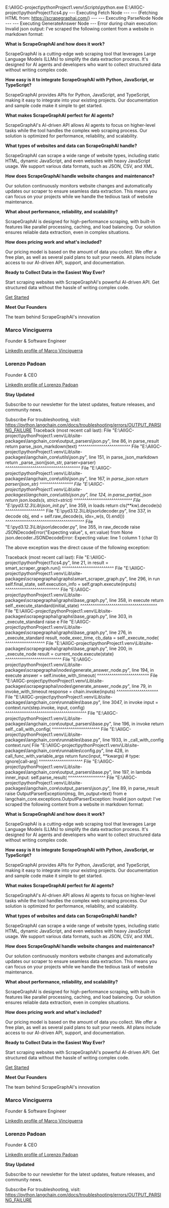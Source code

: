 E:\AIIGC-project\pythonProject1\.venv\Scripts\python.exe E:\AIIGC-project\pythonProject1\cs4.py 
--- Executing Fetch Node ---
--- (Fetching HTML from: https://scrapegraphai.com/) ---
--- Executing ParseNode Node ---
--- Executing GenerateAnswer Node ---
Error during chain execution: Invalid json output: I've scraped the following content from a website in markdown format:

**What is ScrapeGraphAI and how does it work?**

ScrapeGraphAI is a cutting-edge web scraping tool that leverages Large Language Models (LLMs) to simplify the data extraction process. It's designed for AI agents and developers who want to collect structured data without writing complex code.

**How easy is it to integrate ScrapeGraphAI with Python, JavaScript, or TypeScript?**

ScrapeGraphAI provides APIs for Python, JavaScript, and TypeScript, making it easy to integrate into your existing projects. Our documentation and sample code make it simple to get started.

**What makes ScrapeGraphAI perfect for AI agents?**

ScrapeGraphAI's AI-driven API allows AI agents to focus on higher-level tasks while the tool handles the complex web scraping process. Our solution is optimized for performance, reliability, and scalability.

**What types of websites and data can ScrapeGraphAI handle?**

ScrapeGraphAI can scrape a wide range of website types, including static HTML, dynamic JavaScript, and even websites with heavy JavaScript usage. We support various data formats, such as JSON, CSV, and XML.

**How does ScrapeGraphAI handle website changes and maintenance?**

Our solution continuously monitors website changes and automatically updates our scraper to ensure seamless data extraction. This means you can focus on your projects while we handle the tedious task of website maintenance.

**What about performance, reliability, and scalability?**

ScrapeGraphAI is designed for high-performance scraping, with built-in features like parallel processing, caching, and load balancing. Our solution ensures reliable data extraction, even in complex situations.

**How does pricing work and what's included?**

Our pricing model is based on the amount of data you collect. We offer a free plan, as well as several paid plans to suit your needs. All plans include access to our AI-driven API, support, and documentation.

**Ready to Collect Data in the Easiest Way Ever?**

Start scraping websites with ScrapeGraphAI's powerful AI-driven API. Get structured data without the hassle of writing complex code.

[Get Started](https://dashboard.scrapegraphai.com/)

**Meet Our Founders**

The team behind ScrapeGraphAI's innovation

### Marco Vinciguerra

Founder & Software Engineer

[LinkedIn profile of Marco Vinciguerra](https://www.linkedin.com/in/marco-vinciguerra-7ba365242/)

### Lorenzo Padoan

Founder & CEO

[LinkedIn profile of Lorenzo Padoan](https://www.linkedin.com/in/lorenzo-padoan-4521a2154/)

**Stay Updated**

Subscribe to our newsletter for the latest updates, feature releases, and community news.

Subscribe
For troubleshooting, visit: https://python.langchain.com/docs/troubleshooting/errors/OUTPUT_PARSING_FAILURE 
Traceback (most recent call last):
  File "E:\AIIGC-project\pythonProject1\.venv\Lib\site-packages\langchain_core\output_parsers\json.py", line 86, in parse_result
    return parse_json_markdown(text)
           ^^^^^^^^^^^^^^^^^^^^^^^^^
  File "E:\AIIGC-project\pythonProject1\.venv\Lib\site-packages\langchain_core\utils\json.py", line 151, in parse_json_markdown
    return _parse_json(json_str, parser=parser)
           ^^^^^^^^^^^^^^^^^^^^^^^^^^^^^^^^^^^^
  File "E:\AIIGC-project\pythonProject1\.venv\Lib\site-packages\langchain_core\utils\json.py", line 167, in _parse_json
    return parser(json_str)
           ^^^^^^^^^^^^^^^^
  File "E:\AIIGC-project\pythonProject1\.venv\Lib\site-packages\langchain_core\utils\json.py", line 124, in parse_partial_json
    return json.loads(s, strict=strict)
           ^^^^^^^^^^^^^^^^^^^^^^^^^^^^
  File "E:\pyd3.12.3\Lib\json\__init__.py", line 359, in loads
    return cls(**kw).decode(s)
           ^^^^^^^^^^^^^^^^^^^
  File "E:\pyd3.12.3\Lib\json\decoder.py", line 337, in decode
    obj, end = self.raw_decode(s, idx=_w(s, 0).end())
               ^^^^^^^^^^^^^^^^^^^^^^^^^^^^^^^^^^^^^^
  File "E:\pyd3.12.3\Lib\json\decoder.py", line 355, in raw_decode
    raise JSONDecodeError("Expecting value", s, err.value) from None
json.decoder.JSONDecodeError: Expecting value: line 1 column 1 (char 0)

The above exception was the direct cause of the following exception:

Traceback (most recent call last):
  File "E:\AIIGC-project\pythonProject1\cs4.py", line 21, in <module>
    result = smart_scraper_graph.run()
             ^^^^^^^^^^^^^^^^^^^^^^^^^
  File "E:\AIIGC-project\pythonProject1\.venv\Lib\site-packages\scrapegraphai\graphs\smart_scraper_graph.py", line 296, in run
    self.final_state, self.execution_info = self.graph.execute(inputs)
                                            ^^^^^^^^^^^^^^^^^^^^^^^^^^
  File "E:\AIIGC-project\pythonProject1\.venv\Lib\site-packages\scrapegraphai\graphs\base_graph.py", line 358, in execute
    return self._execute_standard(initial_state)
           ^^^^^^^^^^^^^^^^^^^^^^^^^^^^^^^^^^^^^
  File "E:\AIIGC-project\pythonProject1\.venv\Lib\site-packages\scrapegraphai\graphs\base_graph.py", line 303, in _execute_standard
    raise e
  File "E:\AIIGC-project\pythonProject1\.venv\Lib\site-packages\scrapegraphai\graphs\base_graph.py", line 276, in _execute_standard
    result, node_exec_time, cb_data = self._execute_node(
                                      ^^^^^^^^^^^^^^^^^^^
  File "E:\AIIGC-project\pythonProject1\.venv\Lib\site-packages\scrapegraphai\graphs\base_graph.py", line 200, in _execute_node
    result = current_node.execute(state)
             ^^^^^^^^^^^^^^^^^^^^^^^^^^^
  File "E:\AIIGC-project\pythonProject1\.venv\Lib\site-packages\scrapegraphai\nodes\generate_answer_node.py", line 194, in execute
    answer = self.invoke_with_timeout(
             ^^^^^^^^^^^^^^^^^^^^^^^^^
  File "E:\AIIGC-project\pythonProject1\.venv\Lib\site-packages\scrapegraphai\nodes\generate_answer_node.py", line 79, in invoke_with_timeout
    response = chain.invoke(inputs)
               ^^^^^^^^^^^^^^^^^^^^
  File "E:\AIIGC-project\pythonProject1\.venv\Lib\site-packages\langchain_core\runnables\base.py", line 3047, in invoke
    input = context.run(step.invoke, input, config)
            ^^^^^^^^^^^^^^^^^^^^^^^^^^^^^^^^^^^^^^^
  File "E:\AIIGC-project\pythonProject1\.venv\Lib\site-packages\langchain_core\output_parsers\base.py", line 196, in invoke
    return self._call_with_config(
           ^^^^^^^^^^^^^^^^^^^^^^^
  File "E:\AIIGC-project\pythonProject1\.venv\Lib\site-packages\langchain_core\runnables\base.py", line 1933, in _call_with_config
    context.run(
  File "E:\AIIGC-project\pythonProject1\.venv\Lib\site-packages\langchain_core\runnables\config.py", line 428, in call_func_with_variable_args
    return func(input, **kwargs)  # type: ignore[call-arg]
           ^^^^^^^^^^^^^^^^^^^^^
  File "E:\AIIGC-project\pythonProject1\.venv\Lib\site-packages\langchain_core\output_parsers\base.py", line 197, in <lambda>
    lambda inner_input: self.parse_result(
                        ^^^^^^^^^^^^^^^^^^
  File "E:\AIIGC-project\pythonProject1\.venv\Lib\site-packages\langchain_core\output_parsers\json.py", line 89, in parse_result
    raise OutputParserException(msg, llm_output=text) from e
langchain_core.exceptions.OutputParserException: Invalid json output: I've scraped the following content from a website in markdown format:

**What is ScrapeGraphAI and how does it work?**

ScrapeGraphAI is a cutting-edge web scraping tool that leverages Large Language Models (LLMs) to simplify the data extraction process. It's designed for AI agents and developers who want to collect structured data without writing complex code.

**How easy is it to integrate ScrapeGraphAI with Python, JavaScript, or TypeScript?**

ScrapeGraphAI provides APIs for Python, JavaScript, and TypeScript, making it easy to integrate into your existing projects. Our documentation and sample code make it simple to get started.

**What makes ScrapeGraphAI perfect for AI agents?**

ScrapeGraphAI's AI-driven API allows AI agents to focus on higher-level tasks while the tool handles the complex web scraping process. Our solution is optimized for performance, reliability, and scalability.

**What types of websites and data can ScrapeGraphAI handle?**

ScrapeGraphAI can scrape a wide range of website types, including static HTML, dynamic JavaScript, and even websites with heavy JavaScript usage. We support various data formats, such as JSON, CSV, and XML.

**How does ScrapeGraphAI handle website changes and maintenance?**

Our solution continuously monitors website changes and automatically updates our scraper to ensure seamless data extraction. This means you can focus on your projects while we handle the tedious task of website maintenance.

**What about performance, reliability, and scalability?**

ScrapeGraphAI is designed for high-performance scraping, with built-in features like parallel processing, caching, and load balancing. Our solution ensures reliable data extraction, even in complex situations.

**How does pricing work and what's included?**

Our pricing model is based on the amount of data you collect. We offer a free plan, as well as several paid plans to suit your needs. All plans include access to our AI-driven API, support, and documentation.

**Ready to Collect Data in the Easiest Way Ever?**

Start scraping websites with ScrapeGraphAI's powerful AI-driven API. Get structured data without the hassle of writing complex code.

[Get Started](https://dashboard.scrapegraphai.com/)

**Meet Our Founders**

The team behind ScrapeGraphAI's innovation

### Marco Vinciguerra

Founder & Software Engineer

[LinkedIn profile of Marco Vinciguerra](https://www.linkedin.com/in/marco-vinciguerra-7ba365242/)

### Lorenzo Padoan

Founder & CEO

[LinkedIn profile of Lorenzo Padoan](https://www.linkedin.com/in/lorenzo-padoan-4521a2154/)

**Stay Updated**

Subscribe to our newsletter for the latest updates, feature releases, and community news.

Subscribe
For troubleshooting, visit: https://python.langchain.com/docs/troubleshooting/errors/OUTPUT_PARSING_FAILURE 
